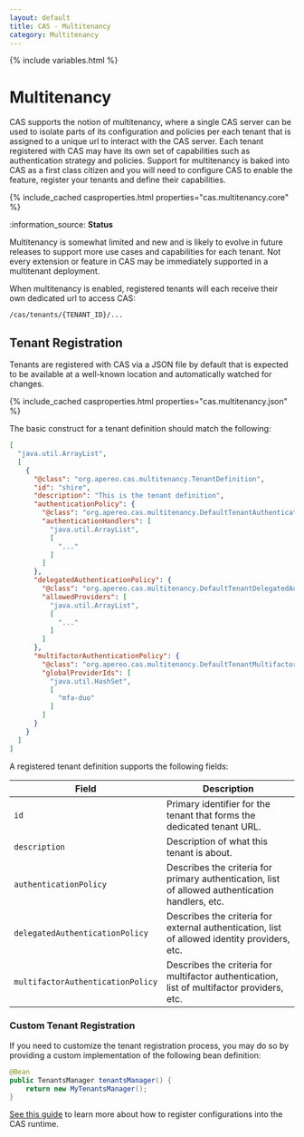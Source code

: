 ```yaml
---
layout: default
title: CAS - Multitenancy
category: Multitenancy
---
```

{% include variables.html %}

# Multitenancy

CAS supports the notion of multitenancy, where a single CAS server can be used to isolate parts of its configuration and policies
per each tenant that is assigned to a unique url to interact with the CAS server. Each tenant registered with CAS may have its own set of capabilities
such as authentication strategy and policies. Support for multitenancy is baked into CAS as a first class citizen
and you will need to configure CAS to enable the feature, register your tenants and define their capabilities.

{% include_cached casproperties.html properties="cas.multitenancy.core" %}

<div class="alert alert-info">:information_source: <strong>Status</strong><p>
Multitenancy is somewhat limited and new and is likely to evolve in future releases to support 
more use cases and capabilities for each tenant. Not every extension or feature in CAS may be 
immediately supported in a multitenant deployment.
</p></div>

When multitenancy is enabled, registered tenants will each receive their own dedicated url to access CAS:

```
/cas/tenants/{TENANT_ID}/...
```

## Tenant Registration
                                                                      
Tenants are registered with CAS via a JSON file by default that is expected to be available at a well-known location
and automatically watched for changes.

{% include_cached casproperties.html properties="cas.multitenancy.json" %}

The basic construct for a tenant definition should match the following:

```json
[
  "java.util.ArrayList",
  [
    {
      "@class": "org.apereo.cas.multitenancy.TenantDefinition",
      "id": "shire",
      "description": "This is the tenant definition",
      "authenticationPolicy": {
        "@class": "org.apereo.cas.multitenancy.DefaultTenantAuthenticationPolicy",
        "authenticationHandlers": [
          "java.util.ArrayList",
          [
            "..."
          ]
        ]
      },
      "delegatedAuthenticationPolicy": {
        "@class": "org.apereo.cas.multitenancy.DefaultTenantDelegatedAuthenticationPolicy",
        "allowedProviders": [
          "java.util.ArrayList",
          [
            "..."
          ]
        ]
      },
      "multifactorAuthenticationPolicy": {
        "@class": "org.apereo.cas.multitenancy.DefaultTenantMultifactorAuthenticationPolicy",
        "globalProviderIds": [
          "java.util.HashSet",
          [
            "mfa-duo"
          ]
        ]
      }
    }
  ]
]
```

A registered tenant definition supports the following fields:

| Field                             | Description                                                                                      |
|-----------------------------------|--------------------------------------------------------------------------------------------------|
| `id`                              | Primary identifier for the tenant that forms the dedicated tenant URL.                           |
| `description`                     | Description of what this tenant is about.                                                        |
| `authenticationPolicy`            | Describes the criteria for primary authentication, list of allowed authentication handlers, etc. |
| `delegatedAuthenticationPolicy`   | Describes the criteria for external authentication, list of allowed identity providers, etc.     |
| `multifactorAuthenticationPolicy` | Describes the criteria for multifactor authentication, list of multifactor providers, etc.       |
     

### Custom Tenant Registration

If you need to customize the tenant registration process, you may do so by providing a custom implementation
of the following bean definition:

```java
@Bean
public TenantsManager tenantsManager() {
    return new MyTenantsManager();
}
```

[See this guide](../configuration/Configuration-Management-Extensions.html) to learn more about
how to register configurations into the CAS runtime.
